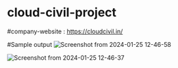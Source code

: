 # cloud-civil-project

#company-website : https://cloudcivil.in/

#Sample output
![Screenshot from 2024-01-25 12-46-58](https://github.com/seriouspatowary/cloud-civil-project/assets/84088321/ed471bb5-b44d-432d-860d-7909e6321bc1)

![Screenshot from 2024-01-25 12-46-37](https://github.com/seriouspatowary/cloud-civil-project/assets/84088321/a5cbd79e-441c-4db7-aa6d-3b0fbd09bdf7)

